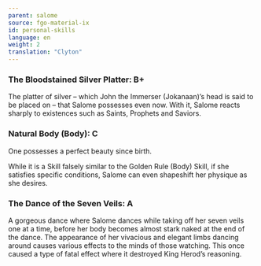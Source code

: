 ```yaml
---
parent: salome
source: fgo-material-ix
id: personal-skills
language: en
weight: 2
translation: "Clyton"
---
```


### The Bloodstained Silver Platter: B+

The platter of silver – which John the Immerser (Jokanaan)’s head is said to be placed on – that Salome possesses even now. With it, Salome reacts sharply to existences such as Saints, Prophets and Saviors.

### Natural Body (Body): C

One possesses a perfect beauty since birth.

While it is a Skill falsely similar to the Golden Rule (Body) Skill, if she satisfies specific conditions, Salome can even shapeshift her physique as she desires.

### The Dance of the Seven Veils: A

A gorgeous dance where Salome dances while taking off her seven veils one at a time, before her body becomes almost stark naked at the end of the dance. The appearance of her vivacious and elegant limbs dancing around causes various effects to the minds of those watching. This once caused a type of fatal effect where it destroyed King Herod’s reasoning.
